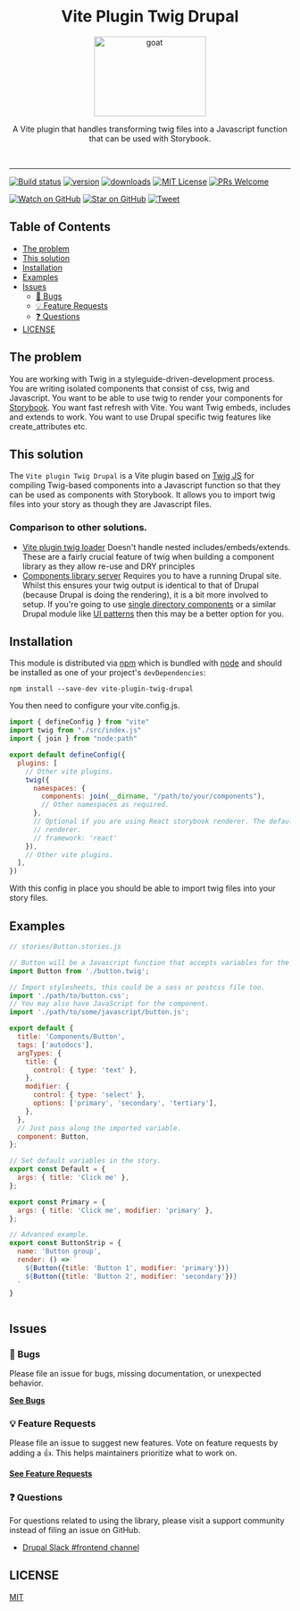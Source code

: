 <div align="center">
<h1>Vite Plugin Twig Drupal</h1>

  <img
    height="143"
    width="200"
    alt="goat"
    src="https://twig.symfony.com/images/logo.png"
  />


<p>A Vite plugin that handles transforming twig files into a Javascript function that can be used with Storybook.</p>

<br />
</div>

<hr />

<!-- prettier-ignore-start -->
[![Build status](https://github.com/larowlan/vite-plugin-twigdrupal/actions/workflows/node.js.yml/badge.svg)](https://github.com/larowlan/vite-plugin-twig-drupal/actions/workflows/node.js.yml)
[![version][version-badge]][package] [![downloads][downloads-badge]][npmtrends]
[![MIT License][license-badge]][license]
[![PRs Welcome][prs-badge]][prs] 

[![Watch on GitHub][github-watch-badge]][github-watch]
[![Star on GitHub][github-star-badge]][github-star]
[![Tweet][twitter-badge]][twitter]
<!-- prettier-ignore-end -->

## Table of Contents

<!-- START doctoc generated TOC please keep comment here to allow auto update -->
<!-- DON'T EDIT THIS SECTION, INSTEAD RE-RUN doctoc TO UPDATE -->

- [The problem](#the-problem)
- [This solution](#this-solution)
- [Installation](#installation)
- [Examples](#examples)
- [Issues](#issues)
  - [🐛 Bugs](#-bugs)
  - [💡 Feature Requests](#-feature-requests)
  - [❓ Questions](#-questions)
- [LICENSE](#license)

<!-- END doctoc generated TOC please keep comment here to allow auto update -->

## The problem

You are working with Twig in a styleguide-driven-development process. You are writing isolated components
that consist of css, twig and Javascript.
You want to be able to use twig to render your components for [Storybook](https://storybook.js.org).
You want fast refresh with Vite.
You want Twig embeds, includes and extends to work.
You want to use Drupal specific twig features like create_attributes etc. 

## This solution

The `Vite plugin Twig Drupal` is a Vite plugin based on [Twig JS](https://github.com/twigjs/twig.js) for
compiling Twig-based components into a Javascript function so that they can be used as components with Storybook.
It allows you to import twig files into your story as though they are Javascript files.

### Comparison to other solutions.

* [Vite plugin twig loader](https://github.com/dark-kitt/vite-plugin-twig-loader) Doesn't handle nested includes/embeds/extends. These are a fairly crucial feature of twig when building a component library as they allow re-use and DRY principles
* [Components library server](https://www.drupal.org/project/cl_server) Requires you to have a running Drupal site. Whilst this ensures your twig output is identical to that of Drupal (because Drupal is doing the rendering), it is a bit more involved to setup. If you're going to use [single directory components](https://www.drupal.org/project/cl_components) or a similar Drupal module like [UI patterns](https://www.drupal.org/project/ui_patterns) then this may be a better option for you.

## Installation

This module is distributed via [npm][npm] which is bundled with [node][node] and
should be installed as one of your project's `devDependencies`:

```
npm install --save-dev vite-plugin-twig-drupal
```

You then need to configure your vite.config.js.

```javascript
import { defineConfig } from "vite"
import twig from "./src/index.js"
import { join } from "node:path"

export default defineConfig({
  plugins: [
    // Other vite plugins.
    twig({
      namespaces: {
        components: join(__dirname, "/path/to/your/components"),
        // Other namespaces as required.
      },
      // Optional if you are using React storybook renderer. The default is 'html' and works with storybook's html
      // renderer.
      // framework: 'react' 
    }),
    // Other vite plugins.
  ],
})
```

With this config in place you should be able to import twig files into your story files.

## Examples

```javascript
// stories/Button.stories.js

// Button will be a Javascript function that accepts variables for the twig template.
import Button from './button.twig';

// Import stylesheets, this could be a sass or postcss file too.
import './path/to/button.css';
// You may also have JavaScript for the component.
import './path/to/some/javascript/button.js';

export default {
  title: 'Components/Button',
  tags: ['autodocs'],
  argTypes: {
    title: {
      control: { type: 'text' },
    },
    modifier: {
      control: { type: 'select' },
      options: ['primary', 'secondary', 'tertiary'],
    },
  },
  // Just pass along the imported variable.
  component: Button,
};

// Set default variables in the story.
export const Default = {
  args: { title: 'Click me' },
};

export const Primary = {
  args: { title: 'Click me', modifier: 'primary' },
};

// Advanced example.
export const ButtonStrip = {
  name: 'Button group',
  render: () => `
    ${Button({title: 'Button 1', modifier: 'primary'})} 
    ${Button({title: 'Button 2', modifier: 'secondary'})}
  `
}



```

## Issues

### 🐛 Bugs

Please file an issue for bugs, missing documentation, or unexpected behavior.

[**See Bugs**][bugs]

### 💡 Feature Requests

Please file an issue to suggest new features. Vote on feature requests by adding
a 👍. This helps maintainers prioritize what to work on.

[**See Feature Requests**][requests]

### ❓ Questions

For questions related to using the library, please visit a support community
instead of filing an issue on GitHub.

- [Drupal Slack #frontend channel](https://drupal.org/slack)

## LICENSE

[MIT](LICENSE)

<!-- prettier-ignore-start -->

[npm]: https://www.npmjs.com/
[node]: https://nodejs.org
[version-badge]: https://img.shields.io/npm/v/vite-plugin-twig-drupal.svg?style=flat-square
[package]: https://www.npmjs.com/package/vite-plugin-twig-drupal
[downloads-badge]: https://img.shields.io/npm/dm/vite-plugin-twig-drupal.svg?style=flat-square
[npmtrends]: http://www.npmtrends.com/vite-plugin-twig-drupal
[license-badge]: https://img.shields.io/npm/l/vite-plugin-twig-drupal.svg?style=flat-square
[license]: https://github.com/larowlan/vite-plugin-twig-drupal/blob/master/LICENSE
[prs-badge]: https://img.shields.io/badge/PRs-welcome-brightgreen.svg?style=flat-square
[prs]: http://makeapullrequest.com
[github-watch-badge]: https://img.shields.io/github/watchers/larowlan/vite-plugin-twig-drupal.svg?style=social
[github-watch]: https://github.com/larowlan/vite-plugin-twig-drupal/watchers
[github-star-badge]: https://img.shields.io/github/stars/larowlan/vite-plugin-twig-drupal.svg?style=social
[github-star]: https://github.com/larowlan/vite-plugin-twig-drupal/stargazers
[twitter]: https://twitter.com/intent/tweet?text=Check%20out%20vite-plugin-twig-drupal%20by%20%40larowlan%20https%3A%2F%2Fgithub.com%2Flarowlan%2Fvite-plugin-twig-drupal%20%F0%9F%91%8D
[twitter-badge]: https://img.shields.io/twitter/url/https/github.com/larowlan/vite-plugin-twig-drupal.svg?style=social
[bugs]: https://github.com/larowlan/vite-plugin-twig-drupal/issues?q=is%3Aissue+is%3Aopen+label%3Abug+sort%3Acreated-desc
[requests]: https://github.com/larowlan/vite-plugin-twig-drupal/issues?q=is%3Aissue+sort%3Areactions-%2B1-desc+label%3Aenhancement+is%3Aopen
[good-first-issue]: https://github.com/larowlan/vite-plugin-twig-drupal/issues?utf8=✓&q=is%3Aissue+is%3Aopen+sort%3Areactions-%2B1-desc+label%3A"good+first+issue"+

<!-- prettier-ignore-end -->
